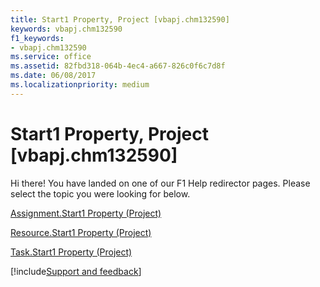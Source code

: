 ```yaml
---
title: Start1 Property, Project [vbapj.chm132590]
keywords: vbapj.chm132590
f1_keywords:
- vbapj.chm132590
ms.service: office
ms.assetid: 82fbd318-064b-4ec4-a667-826c0f6c7d8f
ms.date: 06/08/2017
ms.localizationpriority: medium
---
```



# Start1 Property, Project [vbapj.chm132590]

Hi there! You have landed on one of our F1 Help redirector pages. Please select the topic you were looking for below.

[Assignment.Start1 Property (Project)](https://msdn.microsoft.com/library/06c9ff33-867e-872b-9421-8a8058de3524%28Office.15%29.aspx)

[Resource.Start1 Property (Project)](https://msdn.microsoft.com/library/f6ffeef7-d920-feb5-ba87-6603cede152b%28Office.15%29.aspx)

[Task.Start1 Property (Project)](https://msdn.microsoft.com/library/000b808a-955d-c843-4af6-0b735a7fb2b8%28Office.15%29.aspx)

[!include[Support and feedback](~/includes/feedback-boilerplate.md)]